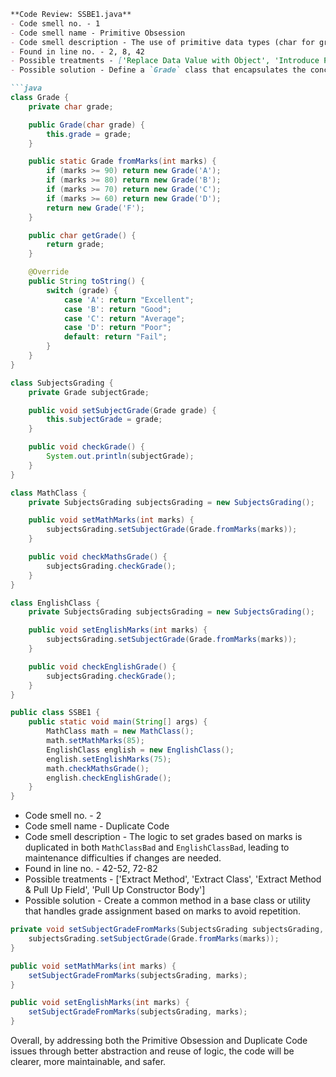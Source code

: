 ```markdown
**Code Review: SSBE1.java**
- Code smell no. - 1
- Code smell name - Primitive Obsession
- Code smell description - The use of primitive data types (char for grades) instead of an appropriate domain object to represent concepts like grades leads to less clarity and reduced type safety.
- Found in line no. - 2, 8, 42
- Possible treatments - ['Replace Data Value with Object', 'Introduce Parameter Object or Preserve Whole Object', 'Replace Type Code with Class, Replace Type Code with Subclasses or Replace Type Code with State/Strategy']
- Possible solution - Define a `Grade` class that encapsulates the concept of a grade, possibly with methods to compare grades and return distinction messages. The class can also handle conversion from marks to grades internally, increasing clarity and safety.

```java
class Grade {
    private char grade;

    public Grade(char grade) {
        this.grade = grade;
    }

    public static Grade fromMarks(int marks) {
        if (marks >= 90) return new Grade('A');
        if (marks >= 80) return new Grade('B');
        if (marks >= 70) return new Grade('C');
        if (marks >= 60) return new Grade('D');
        return new Grade('F');
    }

    public char getGrade() {
        return grade;
    }

    @Override
    public String toString() {
        switch (grade) {
            case 'A': return "Excellent";
            case 'B': return "Good";
            case 'C': return "Average";
            case 'D': return "Poor";
            default: return "Fail";
        }
    }
}

class SubjectsGrading {
    private Grade subjectGrade;

    public void setSubjectGrade(Grade grade) {
        this.subjectGrade = grade;
    }

    public void checkGrade() {
        System.out.println(subjectGrade);
    }
}

class MathClass {
    private SubjectsGrading subjectsGrading = new SubjectsGrading();

    public void setMathMarks(int marks) {
        subjectsGrading.setSubjectGrade(Grade.fromMarks(marks));
    }

    public void checkMathsGrade() {
        subjectsGrading.checkGrade();
    }
}

class EnglishClass {
    private SubjectsGrading subjectsGrading = new SubjectsGrading();

    public void setEnglishMarks(int marks) {
        subjectsGrading.setSubjectGrade(Grade.fromMarks(marks));
    }

    public void checkEnglishGrade() {
        subjectsGrading.checkGrade();
    }
}

public class SSBE1 {
    public static void main(String[] args) {
        MathClass math = new MathClass();
        math.setMathMarks(85);
        EnglishClass english = new EnglishClass();
        english.setEnglishMarks(75);
        math.checkMathsGrade();
        english.checkEnglishGrade();
    }
}
```

- Code smell no. - 2
- Code smell name - Duplicate Code
- Code smell description - The logic to set grades based on marks is duplicated in both `MathClassBad` and `EnglishClassBad`, leading to maintenance difficulties if changes are needed.
- Found in line no. - 42-52, 72-82
- Possible treatments - ['Extract Method', 'Extract Class', 'Extract Method & Pull Up Field', 'Pull Up Constructor Body']
- Possible solution - Create a common method in a base class or utility that handles grade assignment based on marks to avoid repetition.

```java
private void setSubjectGradeFromMarks(SubjectsGrading subjectsGrading, int marks) {
    subjectsGrading.setSubjectGrade(Grade.fromMarks(marks));
}

public void setMathMarks(int marks) {
    setSubjectGradeFromMarks(subjectsGrading, marks);
}

public void setEnglishMarks(int marks) {
    setSubjectGradeFromMarks(subjectsGrading, marks);
}
``` 

Overall, by addressing both the Primitive Obsession and Duplicate Code issues through better abstraction and reuse of logic, the code will be clearer, more maintainable, and safer.
```